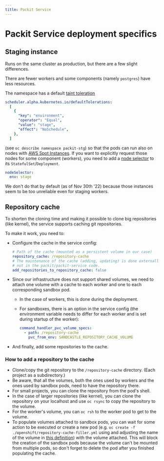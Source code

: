 ```yaml
---
title: Packit Service
---
```


# Packit Service deployment specifics

## Staging instance

Runs on the same cluster as production, but there are a few slight differences.

There are fewer workers and some components (namely `postgres`) have less resources.

The namespace has a default
[taint toleration](<(https://docs.openshift.com/container-platform/latest/nodes/scheduling/nodes-scheduler-taints-tolerations.html)>)

```yaml
scheduler.alpha.kubernetes.io/defaultTolerations:
  [
    {
      "key": "environment",
      "operator": "Equal",
      "value": "stage",
      "effect": "NoSchedule",
    },
  ]
```

(see `oc describe namespace packit-stg`) so that the pods can run also on nodes
with [AWS Spot Instances](https://aws.amazon.com/ec2/spot).
If you want to explicitly request those nodes for some component (workers),
you need to add a
[node selector](<(https://docs.openshift.com/container-platform/latest/nodes/scheduling/nodes-scheduler-node-selectors.html)>)
to its `StatefulSet`/`Deployment`.

```yaml
nodeSelector:
  env: stage
```

We don't do that by default (as of Nov 30th '22) because those instances
seem to be too unreliable even for staging workers.

## Repository cache

To shorten the cloning time and making it possible to clone big repositories
(like kernel), the service supports caching git repositories.

To make it work, you need to:

- Configure the cache in the service config:

  ```yaml
  # Path of the cache (mounted as a persistent volume in our case)
  repository_cache: /repository-cache
  # The maintenance of the cache (adding, updating) is done externally,
  # not in the packit/packit-service code.
  add_repositories_to_repository_cache: false
  ```

- Since our infrastructure does not support shared volumes, we need to attach
  one volume with a cache to each worker and one to each corresponding sandbox
  pod.

  - In the case of workers, this is done during the deployment.
  - For sandboxes, there is an option in the service config (the environment
    variable needs to differ for each worker and is set during startup of the
    worker):

    ```yaml
    command_handler_pvc_volume_specs:
      - path: /repository-cache
        pvc_from_env: SANDCASTLE_REPOSITORY_CACHE_VOLUME
    ```

- And finally, add some repositories to the cache.

### How to add a repository to the cache

- Clone/copy the git repository to the `/repository-cache` directory.
  (Each project as a subdirectory.)
- Be aware, that all the volumes, both the ones used by workers and the ones
  used by sandbox pods, need to have the repository there.
- For small projects, you can clone the repository from the pod's shell.
- In the case of larger repositories (like kernel), you can clone the
  repository on your localhost and use `oc rsync` to copy the repository to
  the volume.
- For the worker's volume, you can `oc rsh` to the worker pod to get to the
  volume.
- To populate volumes attached to sandbox pods, you can wait for some action
  to be executed or create a new pod (e.g.
  `oc create -f ./openshift/repository-cache-filler.yml`
  using and adjusting the name of
  the volume in [this definition](../openshift/repository-cache-filler.yml))
  with the volume attached. This will block the creation of the sandbox pods
  because the volume can't be mounted from multiple pods, so don't forget to
  delete the pod after you finished populating the cache.
